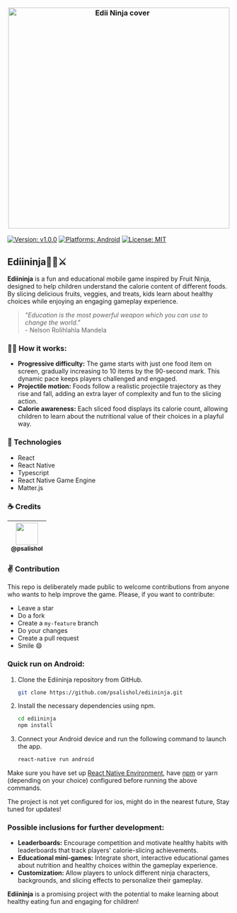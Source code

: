 
<h3 align="center">
  <a href="https://github.com/psalishol/ediininja/assets/85138073/73a6ffd0-2a2c-4570-98e8-9a5b578ffce4">
  <img src="https://github.com/psalishol/ediininja/assets/85138073/73a6ffd0-2a2c-4570-98e8-9a5b578ffce4" alt="Edii Ninja cover" width="500">
  </a>
</h3>

[![Version: v1.0.0](https://img.shields.io/github/package-json/v/developerdavi/starjump)](https://github.com/psalishol/ediininja)
[![Platforms: Android](https://img.shields.io/badge/platform-android-brightgreen?style=flat)](https://github.com/psalishol/ediininja)
[![License: MIT](https://img.shields.io/github/license/developerdavi/starjump?style=flat)](https://github.com/psalishol/ediininja)

## Ediininja🥷🏿⚔️

**Ediininja** is a fun and educational mobile game inspired by Fruit Ninja, designed to help children understand the calorie content of different foods. By slicing delicious fruits, veggies, and treats, kids learn about healthy choices while enjoying an engaging gameplay experience.
> _"Education is the most powerful weapon which you can use to change the world."_  
\- Nelson Rolihlahla Mandela
### 🧑‍💻 How it works:

- **Progressive difficulty:** The game starts with just one food item on screen, gradually increasing to 10 items by the 90-second mark. This dynamic pace keeps players challenged and engaged.
- **Projectile motion:** Foods follow a realistic projectile trajectory as they rise and fall, adding an extra layer of complexity and fun to the slicing action.
- **Calorie awareness:** Each sliced food displays its calorie count, allowing children to learn about the nutritional value of their choices in a playful way.

### :ninja: Technologies
- React
- React Native
- Typescript
- React Native Game Engine
- Matter.js


### :coffee: Credits
| [<img src="https://avatars.githubusercontent.com/u/85138073?v=4" width=50><br><sub>@psalishol</sub>](https://github.com/psalishol) |
| :---: |

### :v: Contribution
This repo is deliberately made public to welcome contributions from anyone who wants to help improve the game. 
Please, if you want to contribute:
- Leave a star
- Do a fork
- Create a `my-feature` branch
- Do your changes
- Create a pull request
- Smile :smile:

### Quick run on Android:

1. Clone the Ediininja repository from GitHub.
    ```bash
    git clone https://github.com/psalishol/ediininja.git
    ```
2. Install the necessary dependencies using npm.
    ```bash
    cd ediininja
    npm install
    ```
3. Connect your Android device and run the following command to launch the app.

    ```bash
    react-native run android
    ```

Make sure you have set up [React Native Environment](https://reactnative.dev/docs/environment-setup), have [npm](https://www.npmjs.com/) or yarn (depending on your choice) configured before running the above commands.


The project is not yet configured for ios, might do in the nearest future, Stay tuned for updates!

### Possible inclusions for further development:

- **Leaderboards:** Encourage competition and motivate healthy habits with leaderboards that track players' calorie-slicing achievements.
- **Educational mini-games:** Integrate short, interactive educational games about nutrition and healthy choices within the gameplay experience.
- **Customization:** Allow players to unlock different ninja characters, backgrounds, and slicing effects to personalize their gameplay.

**Ediininja** is a promising project with the potential to make learning about healthy eating fun and engaging for children!
